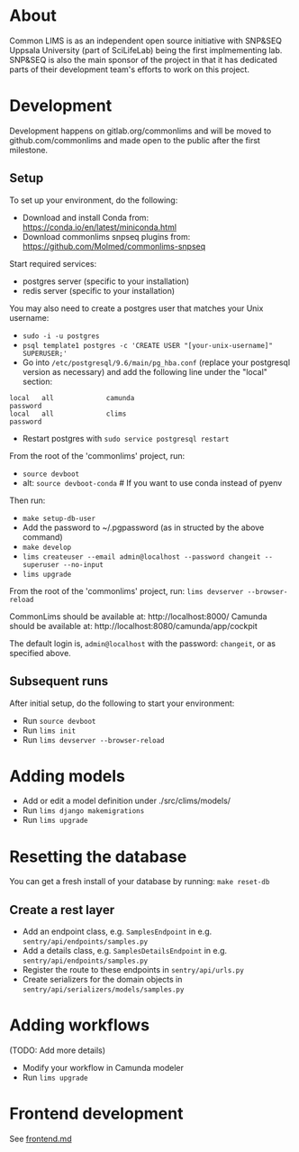 # About

Common LIMS is as an independent open source initiative with SNP&SEQ Uppsala University (part of SciLifeLab) being the first implmementing lab. SNP&SEQ is also the main sponsor of the project in that it has dedicated parts of their development team's efforts to work on this project.

# Development

Development happens on gitlab.org/commonlims and will be moved to github.com/commonlims and made open to the public after the first milestone.

## Setup

To set up your environment, do the following:

- Download and install Conda from: https://conda.io/en/latest/miniconda.html
- Download commonlims snpseq plugins from: https://github.com/Molmed/commonlims-snpseq

Start required services:

- postgres server (specific to your installation)
- redis server (specific to your installation)

You may also need to create a postgres user that matches your Unix username:

- `sudo -i -u postgres`
- `psql template1 postgres -c 'CREATE USER "[your-unix-username]" SUPERUSER;'`
- Go into `/etc/postgresql/9.6/main/pg_hba.conf` (replace your postgresql version as necessary) and add the following
  line under the "local" section:

```
local   all             camunda                                 password
local   all             clims                                   password
```

- Restart postgres with `sudo service postgresql restart`

From the root of the 'commonlims' project, run:

- `source devboot`
- alt: `source devboot-conda` # If you want to use conda instead of pyenv

Then run:

- `make setup-db-user`
- Add the password to ~/.pgpassword (as in structed by the above command)
- `make develop`
- `lims createuser --email admin@localhost --password changeit --superuser --no-input`
- `lims upgrade`

From the root of the 'commonlims' project, run: `lims devserver --browser-reload`

CommonLims should be available at: http://localhost:8000/
Camunda should be available at: http://localhost:8080/camunda/app/cockpit

The default login is, `admin@localhost` with the password: `changeit`, or as specified above.

## Subsequent runs

After initial setup, do the following to start your environment:

- Run `source devboot`
- Run `lims init`
- Run `lims devserver --browser-reload`

# Adding models

- Add or edit a model definition under ./src/clims/models/
- Run `lims django makemigrations`
- Run `lims upgrade`

# Resetting the database

You can get a fresh install of your database by running: `make reset-db`

## Create a rest layer

- Add an endpoint class, e.g. `SamplesEndpoint` in e.g. `sentry/api/endpoints/samples.py`
- Add a details class, e.g. `SamplesDetailsEndpoint` in e.g. `sentry/api/endpoints/samples.py`
- Register the route to these endpoints in `sentry/api/urls.py`
- Create serializers for the domain objects in `sentry/api/serializers/models/samples.py`

# Adding workflows

(TODO: Add more details)

- Modify your workflow in Camunda modeler
- Run `lims upgrade`

# Frontend development

See [frontend.md](frontend.md)
